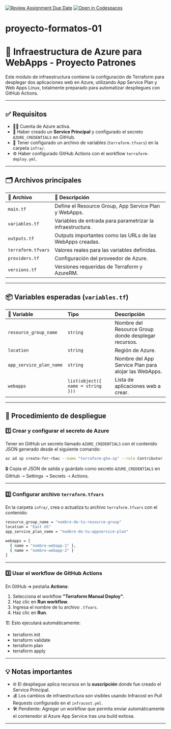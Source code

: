 [![Review Assignment Due Date](https://classroom.github.com/assets/deadline-readme-button-22041afd0340ce965d47ae6ef1cefeee28c7c493a6346c4f15d667ab976d596c.svg)](https://classroom.github.com/a/0SqZJ8VW)
[![Open in Codespaces](https://classroom.github.com/assets/launch-codespace-2972f46106e565e64193e422d61a12cf1da4916b45550586e14ef0a7c637dd04.svg)](https://classroom.github.com/open-in-codespaces?assignment_repo_id=20079443)
# proyecto-formatos-01

# 🚀 Infraestructura de Azure para WebApps - Proyecto Patrones

Este módulo de infraestructura contiene la configuración de Terraform para desplegar dos aplicaciones web en Azure, utilizando App Service Plan y Web Apps Linux, totalmente preparado para automatizar despliegues con GitHub Actions.

---

## ✅ Requisitos

- 🧑‍💻 Cuenta de Azure activa.
- 🔐 Haber creado un **Service Principal** y configurado el secreto `AZURE_CREDENTIALS` en GitHub.
- 📁 Tener configurado un archivo de variables (`terraform.tfvars`) en la carpeta `infra/`.
- ⚙️ Haber configurado GitHub Actions con el workflow `terraform-deploy.yml`.

---

## 🗂️ Archivos principales

|  📄 Archivo               | 📝 Descripción |
|:--------------------------|:------------|
| `main.tf`                 | Define el Resource Group, App Service Plan y WebApps. |
| `variables.tf`            | Variables de entrada para parametrizar la infraestructura. |
| `outputs.tf`              | Outputs importantes como las URLs de las WebApps creadas. |
| `terraform.tfvars`        | Valores reales para las variables definidas. |
| `providers.tf`            | Configuración del proveedor de Azure. |
| `versions.tf`             | Versiones requeridas de Terraform y AzureRM. |

---

## 📦 Variables esperadas (`variables.tf`)

| 🔑 Variable                  | Tipo     | Descripción |
|:---------------------------|:---------|:------------|
| `resource_group_name`      | `string` | Nombre del Resource Group donde desplegar recursos. |
| `location`                 | `string` | Región de Azure. |
| `app_service_plan_name`    | `string` | Nombre del App Service Plan para alojar las WebApps. |
| `webapps`                  | `list(object({ name = string }))` | Lista de aplicaciones web a crear. |

---

## 🚀 Procedimiento de despliegue

### 1️⃣ Crear y configurar el secreto de Azure
Tener en GitHub un secreto llamado `AZURE_CREDENTIALS` con el contenido JSON generado desde el siguiente comando:
```bash
az ad sp create-for-rbac --name "terraform-gha-sp" --role Contributor --scopes /subscriptions/$(az account show --query id -o tsv) --sdk-auth
```
🔒 Copia el JSON de salida y guárdalo como secreto `AZURE_CREDENTIALS` en GitHub ➝ Settings ➝ Secrets ➝ Actions.

---

### 2️⃣ Configurar archivo `terraform.tfvars`
En la carpeta `infra/`, crea o actualiza tu archivo `terraform.tfvars` con el contenido:
```bash
resource_group_name = "nombre-de-tu-resource-group"  
location = "East US"  
app_service_plan_name = "nombre-de-tu-appservice-plan"

webapps = [
  { name = "nombre-webapp-1" },
  { name = "nombre-webapp-2" }
]
```
---

### 3️⃣ Usar el workflow de GitHub Actions

En GitHub ➔ pestaña **Actions**:

1. Selecciona el workflow **"Terraform Manual Deploy"**.
2. Haz clic en **Run workflow**.
3. Ingresa el nombre de tu archivo `.tfvars`.
4. Haz clic en **Run**.

🏗️ Esto ejecutará automáticamente:

- terraform init
- terraform validate
- terraform plan
- terraform apply

---

## 💡 Notas importantes

- 🌐 El despliegue aplica recursos en la **suscripción** donde fue creado el Service Principal.
- 💰 Los cambios de infraestructura son visibles usando Infracost en Pull Requests configurado en el `infracost.yml`.
- 🛠️ Pendiente: Agregar un workflow que permita enviar automáticamente el contenedor al Azure App Service tras una build exitosa.
---

